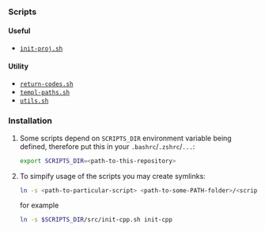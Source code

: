 ### Scripts

#### Useful

* [`init-proj.sh`](src/init-proj.sh)

#### Utility

* [`return-codes.sh`](src/return-codes.sh)
* [`templ-paths.sh`](src/templ-paths.sh)
* [`utils.sh`](src/utils.sh)

### Installation

1. Some scripts depend on `SCRIPTS_DIR` environment variable being defined,
   therefore put this in your `.bashrc`/`.zshrc`/`...`:

	```bash
	export SCRIPTS_DIR=<path-to-this-repository>
	```

2. To simpify usage of the scripts you may create symlinks:

	```bash
	ln -s <path-to-particular-script> <path-to-some-PATH-folder>/<script-name>
	```

	for example

	```bash
	ln -s $SCRIPTS_DIR/src/init-cpp.sh init-cpp
	```
